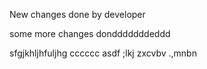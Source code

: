 New changes done by developer

some more changes dondddddddeddd

sfgjkhljhfuljhg
cccccc
asdf ;lkj
zxcvbv .,mnbn
